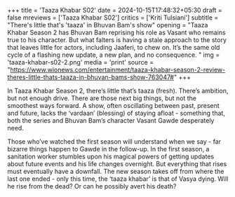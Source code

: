 +++
title = 'Taaza Khabar S02'
date = 2024-10-15T17:48:32+05:30
draft = false
mreviews = ['Taaza Khabar S02']
critics = ['Kriti Tulsiani']
subtitle = "There's little that's 'taaza' in Bhuvan Bam's show"
opening = "Taaza Khabar Season 2 has Bhuvan Bam reprising his role as Vasant who remains true to his character. But what falters is having a stale approach to the story that leaves little for actors, including Jaaferi, to chew on. It’s the same old cycle of a flashing new update, a new plan, and no consequence. "
img = 'taaza-khabar-s02-2.png'
media = 'print'
source = "https://www.wionews.com/entertainment/taaza-khabar-season-2-review-theres-little-thats-taaza-in-bhuvan-bams-show-763047#"
+++

In Taaza Khabar Season 2, there’s little that’s taaza (fresh). There’s ambition, but not enough drive. There are those next big things, but not the smoothest ways forward. A show, often oscillating between past, present and future, lacks the ‘vardaan’ (blessing) of staying afloat - something that, both the series and Bhuvan Bam’s character Vasant Gawde desperately need.

Those who’ve watched the first season will understand when we say - far bizarre things happen to Gawde in the follow-up. In the first season, a sanitation worker stumbles upon his magical powers of getting updates about future events and his life changes overnight. But everything that rises must eventually have a downfall. The new season takes off from where the last one ended - only this time, the ‘taaza khabar’ is that of Vasya dying. Will he rise from the dead? Or can he possibly avert his death?
